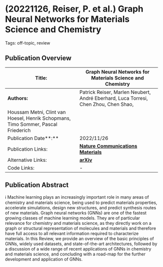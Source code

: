 # (20221126, Reiser, P. et al.) Graph Neural Networks for Materials Science and Chemistry

Tags: off-topic, review

## Publication Overview

| **Title:**  | Graph Neural Networks for Materials Science and Chemistry |
| --- | --- |
| **Authors:**  | Patrick Reiser, Marlen Neubert, André Eberhard, Luca Torresi, Chen Zhou, Chen Shao,
Houssam Metni, Clint van Hoesel, Henrik Schopmans, Timo Sommer, Pascal Friederich |
| Publication Date**:**  | 2022/11/26 |
| Publication Links: | [**Nature Communications Materials**](https://www.nature.com/articles/s43246-022-00315-6) |
| Alternative Links: | [**arXiv**](https://arxiv.org/abs/2208.09481) |
| Code Links: | - |

## Publication Abstract

<aside>
ℹ️ Machine learning plays an increasingly important role in many areas of chemistry and materials science, being used to predict materials properties, accelerate simulations, design new structures, and predict synthesis routes of new materials. Graph neural networks (GNNs) are one of the fastest growing classes of machine learning models. They are of particular relevance for chemistry and materials science, as they directly work on a graph or structural representation of molecules and materials and therefore have full access to all relevant information required to characterize materials. In this Review, we provide an overview of the basic principles of GNNs, widely used datasets, and state-of-the-art architectures, followed by a discussion of a wide range of recent applications of GNNs in chemistry and materials science, and concluding with a road-map for the further development and application of GNNs.

</aside>